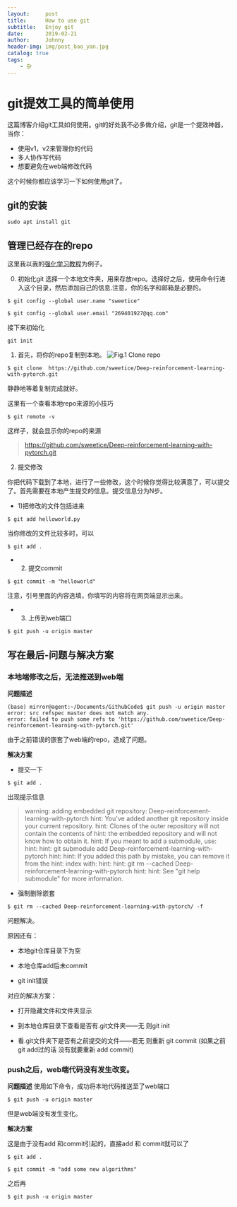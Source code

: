 ```yaml
---
layout:     post
title:      How to use git 
subtitle:   Enjoy git 
date:       2019-02-21
author:     Johnny
header-img: img/post_bao_yan.jpg
catalog: true
tags:
    - 杂
---
```



# git提效工具的简单使用

这篇博客介绍git工具如何使用。git的好处我不必多做介绍，git是一个提效神器，当你：

- 使用v1，v2来管理你的代码
- 多人协作写代码
- 想要避免在web端修改代码

这个时候你都应该学习一下如何使用git了。

## git的安装

```
sudo apt install git

```

## 管理已经存在的repo

这里我以我的[强化学习教程](https://github.com/sweetice/Deep-reinforcement-learning-with-pytorch)为例子。

0. 初始化git
选择一个本地文件夹，用来存放repo。选择好之后，使用命令行进入这个目录，然后添加自己的信息.注意，你的名字和邮箱是必要的。

```
$ git config --global user.name "sweetice"
```

```
$ git config --global user.email "269401927@qq.com"
```

接下来初始化

```
git init
```

1. 首先，将你的repo复制到本地。
![Fig.1 Clone repo](https://github.com/sweetice/sweetice.github.io/blob/master/figures/clone_repo.png)

```
$ git clone  https://github.com/sweetice/Deep-reinforcement-learning-with-pytorch.git
```

静静地等着复制完成就好。

这里有一个查看本地repo来源的小技巧

```
$ git remote -v
```

这样子，就会显示你的repo的来源

> https://github.com/sweetice/Deep-reinforcement-learning-with-pytorch.git

2. 提交修改

你把代码下载到了本地，进行了一些修改，这个时候你觉得比较满意了，可以提交了。首先需要在本地产生提交的信息。提交信息分为N步。

- 1)把修改的文件包括进来
```
$ git add helloworld.py
```

当你修改的文件比较多时，可以
```
$ git add .
```

- 2) 提交commit

```
$ git commit -m "helloworld"
```

注意，引号里面的内容选填，你填写的内容将在网页端显示出来。

- 3) 上传到web端口

```
$ git push -u origin master
```



## 写在最后-问题与解决方案

### 本地端修改之后，无法推送到web端

**问题描述**
```
(base) mirror@agent:~/Documents/GithubCode$ git push -u origin master
error: src refspec master does not match any.
error: failed to push some refs to 'https://github.com/sweetice/Deep-reinforcement-learning-with-pytorch.git'
```

由于之前错误的嵌套了web端的repo，造成了问题。

**解决方案**

- 提交一下

```
$ git add .
```

出现提示信息

>warning: adding embedded git repository: Deep-reinforcement-learning-with-pytorch
hint: You've added another git repository inside your current repository.
hint: Clones of the outer repository will not contain the contents of
hint: the embedded repository and will not know how to obtain it.
hint: If you meant to add a submodule, use:
hint: 
hint: 	git submodule add <url> Deep-reinforcement-learning-with-pytorch
hint: 
hint: If you added this path by mistake, you can remove it from the
hint: index with:
hint: 
hint: 	git rm --cached Deep-reinforcement-learning-with-pytorch
hint: 
hint: See "git help submodule" for more information.


-  强制删除嵌套

```
$ git rm --cached Deep-reinforcement-learning-with-pytorch/ -f
```

问题解决。

原因还有：

- 本地git仓库目录下为空

- 本地仓库add后未commit

- git init错误

对应的解决方案：

- 打开隐藏文件和文件夹显示

- 到本地仓库目录下查看是否有.git文件夹——无 则git init

- 看.git文件夹下是否有之前提交的文件——若无 则重新 git commit (如果之前git add过的话 没有就要重新 add commit)

### push之后，web端代码没有发生改变。

**问题描述**
使用如下命令，成功将本地代码推送至了web端口

```
$ git push -u origin master
```

但是web端没有发生变化。

**解决方案**

这是由于没有add 和commit引起的，直接add 和 commit就可以了

```
$ git add .
```

```
$ git commit -m "add some new algorithms"
```

之后再
```
$ git push -u origin master
```
